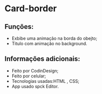 # Card-border

## Funções:

- Exbibe uma animação na borda do obejto;
- Titulo com animação no background.

## Informações adicionais:

+ Feito por CodinDesign;
+ Feito por celular;
+ Tecnologias usadas:HTML , CSS;
+ App usado spck Editor.
